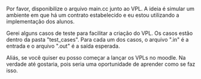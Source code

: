 Por favor, disponibilize o arquivo main.cc junto ao VPL. A ideia é simular um ambiente em que há um contrato estabelecido e eu estou utilizando a implementação dos alunos.

Gerei alguns casos de teste para facilitar a criação do VPL. Os casos estão dentro da pasta "test_cases". Para cada um dos casos, o arquivo ".in" é a entrada e o arquivo ".out" é a saída esperada.

Aliás, se você quiser eu posso começar a lançar os VPLs no moodle. Na verdade até gostaria, pois seria uma oportunidade de aprender como se faz isso.
